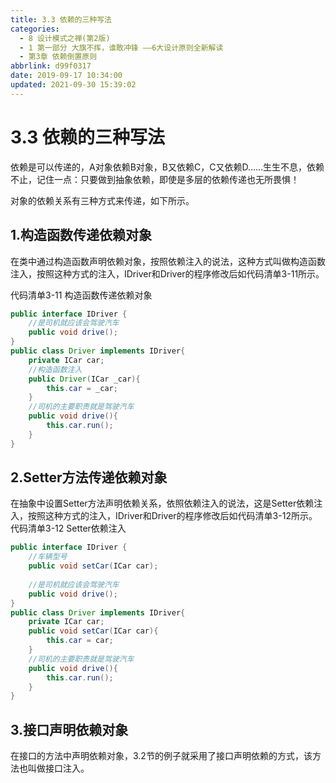 ```yaml
---
title: 3.3 依赖的三种写法
categories: 
  - 8 设计模式之禅(第2版)
  - 1 第一部分 大旗不挥，谁敢冲锋 ——6大设计原则全新解读
  - 第3章 依赖倒置原则
abbrlink: d99f0317
date: 2019-09-17 10:34:00
updated: 2021-09-30 15:39:02
---
```

# 3.3 依赖的三种写法 #
依赖是可以传递的，A对象依赖B对象，B又依赖C，C又依赖D……生生不息，依赖不止，记住一点：只要做到抽象依赖，即使是多层的依赖传递也无所畏惧！

对象的依赖关系有三种方式来传递，如下所示。
## 1.构造函数传递依赖对象
在类中通过构造函数声明依赖对象，按照依赖注入的说法，这种方式叫做构造函数注入，按照这种方式的注入，IDriver和Driver的程序修改后如代码清单3-11所示。

代码清单3-11 构造函数传递依赖对象
```java
public interface IDriver {
    //是司机就应该会驾驶汽车
    public void drive();
}
public class Driver implements IDriver{
    private ICar car;
    //构造函数注入
    public Driver(ICar _car){
        this.car = _car;
    }
    //司机的主要职责就是驾驶汽车
    public void drive(){
        this.car.run();
    }
}
```
## 2.Setter方法传递依赖对象
在抽象中设置Setter方法声明依赖关系，依照依赖注入的说法，这是Setter依赖注入，按照这种方式的注入，IDriver和Driver的程序修改后如代码清单3-12所示。
代码清单3-12 Setter依赖注入
```java
public interface IDriver {
    //车辆型号
    public void setCar(ICar car);
    
    //是司机就应该会驾驶汽车
    public void drive();
}
public class Driver implements IDriver{
    private ICar car;
    public void setCar(ICar car){
        this.car = car;
    }
    //司机的主要职责就是驾驶汽车
    public void drive(){
        this.car.run();
    }
}
```
## 3.接口声明依赖对象
在接口的方法中声明依赖对象，3.2节的例子就采用了接口声明依赖的方式，该方法也叫做接口注入。


